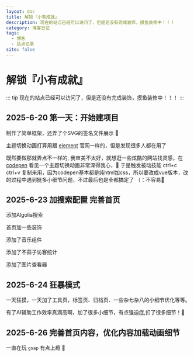 ```yaml
---
layout: doc
title: 解锁『小有成就』
description: 现在的站点已经可以访问了，但是还没有完成装饰，摸鱼装修中！！！
category: 博客日记
tags: 
  - 博客
  - 站点记录
site: false
---
```


# 解锁『小有成就』
::: tip
现在的站点已经可以访问了，但是还没有完成装饰，摸鱼装修中！！！
:::

## 2025-6-20 第一天：开始建项目

制作了简单框架，还弄了个SVG的签名文件展示 🤤

主题切换动画打算用跟 [element](https://element-plus.org/zh-CN/) 官网一样的，但是发现很多人都在用了

既然要做那就弄点不一样的, 我审美不太好，就想逛一些炫酷的网站找灵感，在 [codepen](https://codepen.io/) 看见一个主题切换动画非常深得我心，🤤 于是触发被动技能 ctrl+c ctrl+v 复制来用，因为codepen基本都是纯html加css，所以要改成vue版本，改的过程中遇到挺多小细节问题，不过最后也是全都搞定了 （：不容易💨

## 2025-6-23 加搜索配置 完善首页

添加Algolia搜索

首页加一些装饰

添加了音乐组件

添加了不蒜子访客统计

添加了图片查看器

## 2025-6-24 狂暴模式

一天狂摸，一天加了工具页，标签页、归档页、一些杂七杂八的小细节优化等等。 

有了AI辅助工作效率真滴高啊，加了很多小细节，有点强迫症,扣了很多细节！🤤

## 2025-6-26 完善首页内容，优化内容加载动画细节

一直在玩 `gsap` 有点上瘾 🤤